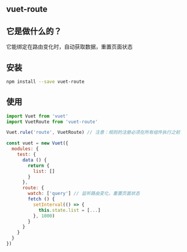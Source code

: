 ## vuet-route


## 它是做什么的？
它能绑定在路由变化时，自动获取数据，重置页面状态


## 安装
```bash
npm install --save vuet-route
```


## 使用
```javascript
import Vuet from 'vuet'
import VuetRoute from 'vuet-route'

Vuet.rule('route', VuetRoute) // 注意：规则的注册必须在所有组件执行之前

const vuet = new Vuet({
  modules: {
    test: {
      data () {
        return {
          list: []
        }
      },
      route: {
        watch: ['query'] // 监听路由变化，重置页面状态
        fetch () {
          setInterval(() => {
            this.state.list = [...]
          }, 1000)
        }
      }
    }
  }
})
```